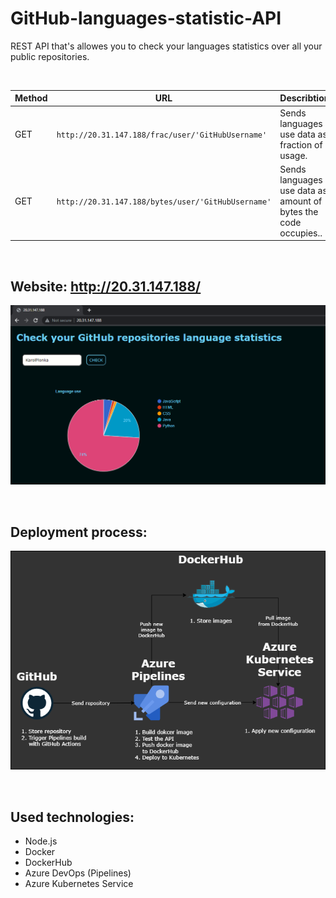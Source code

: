 # GitHub-languages-statistic-API
REST API that's allowes you to check your languages statistics over all your public repositories.

<br>

| Method  | URL | Describtion|
| ------------- | ------------- | ------------- |
| GET  | `http://20.31.147.188/frac/user/'GitHubUsername'`  | Sends languages use data as fraction of usage. |
| GET  | `http://20.31.147.188/bytes/user/'GitHubUsername'`  |Sends languages use data as amount of bytes the code occupies.. |

<br>

## Website: http://20.31.147.188/
![Alt text](preview.png)

<br>

## Deployment process:
![Alt text](diagram.png)

<br>

## Used technologies:
- Node.js
- Docker
- DockerHub
- Azure DevOps (Pipelines)
- Azure Kubernetes Service
